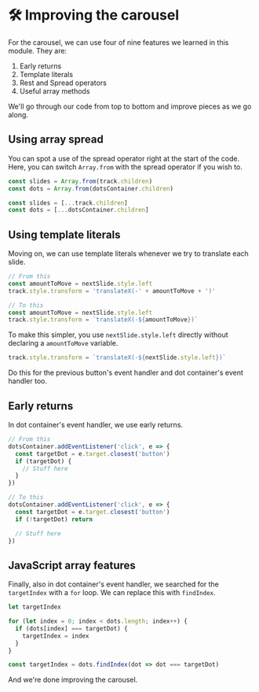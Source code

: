 # 🛠 Improving the carousel

For the carousel, we can use four of nine features we learned in this module. They are:

1. Early returns
2. Template literals
3. Rest and Spread operators
4. Useful array methods

We'll go through our code from top to bottom and improve pieces as we go along.

## Using array spread

You can spot a use of the spread operator right at the start of the code. Here, you can switch `Array.from` with the spread operator if you wish to.

```js
const slides = Array.from(track.children)
const dots = Array.from(dotsContainer.children)
```

```js
const slides = [...track.children]
const dots = [...dotsContainer.children]
```

## Using template literals

Moving on, we can use template literals whenever we try to translate each slide.

```js
// From this
const amountToMove = nextSlide.style.left
track.style.transform = 'translateX(-' + amountToMove + ')'
```

```js
// To this
const amountToMove = nextSlide.style.left
track.style.transform = `translateX(-${amountToMove})`
```

To make this simpler, you use `nextSlide.style.left` directly without declaring a `amountToMove` variable.

```js
track.style.transform = `translateX(-${nextSlide.style.left})`
```

Do this for the previous button's event handler and dot container's event handler too.

## Early returns

In dot container's event handler, we use early returns.

```js
// From this
dotsContainer.addEventListener('click', e => {
  const targetDot = e.target.closest('button')
  if (targetDot) {
    // Stuff here
  }
})
```

```js
// To this
dotsContainer.addEventListener('click', e => {
  const targetDot = e.target.closest('button')
  if (!targetDot) return

  // Stuff here
})
```

## JavaScript array features

Finally, also in dot container's event handler, we searched for the `targetIndex` with a `for` loop. We can replace this with `findIndex`.

```js
let targetIndex

for (let index = 0; index < dots.length; index++) {
  if (dots[index] === targetDot) {
    targetIndex = index
  }
}
```

```js
const targetIndex = dots.findIndex(dot => dot === targetDot)
```

And we're done improving the carousel.